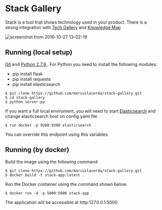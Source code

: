 # Stack Gallery

Stack is a tool that shows technology used in your product. There is a strong integration with [Tech Gallery][techgallery] and [Knowledge Map][knowledge]

![screenshot from 2016-10-27 13-02-19](https://cloud.githubusercontent.com/assets/6742877/19829377/e83e0b94-9dbd-11e6-84d8-cbad124c8e0f.png)

## Running (local setup)
[Git][] and [Python 2.7.9 ][Python]. For Python you need to install the following modules:
* pip install flask
* pip install requests
* pip install elasticsearch

```console
$ git clone https://github.com/marcuslacerda/stack-gallery.git
$ cd stack-gallery
$ python server.py
```

If you want a full local enviroment, you will need to start [Elasticsearch] and change elasticsearch host on config.yaml file 

```console
$ run docker -p 9200:9200 elasticsearch
```

You can override this endpoint using this variables


## Running (by docker)

Build the image using the following command

```console
$ git clone https://github.com/marcuslacerda/stack-gallery.git
$ docker build -t stack-app:latest .
```

Run the Docker container using the command shown below.

```console
$ docker run -d -p 5000:5000 stack-app
```

The application will be accessible at http:127.0.0.1:5000

[techgallery]: https://github.com/ciandt-dev/tech-gallery
[knowledge]: https://github.com/marcuslacerda/tech-gallery-knowledgemap
[Git]: http://help.github.com/set-up-git-redirect
[Python]: https://www.python.org
[Pull requests]: https://help.github.com/categories/collaborating-on-projects-using-issues-and-pull-requests/
[Elasticsearch]: https://www.elastic.co/products/elasticsearch 